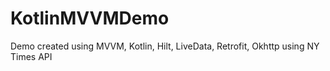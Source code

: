 # KotlinMVVMDemo
Demo created using MVVM, Kotlin, Hilt, LiveData, Retrofit, Okhttp using NY Times API
